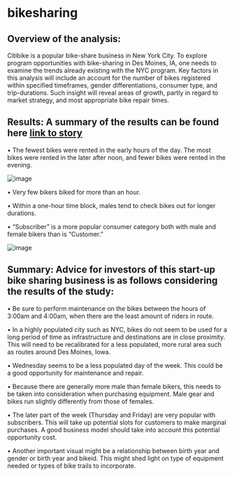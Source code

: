 # bikesharing
## Overview of the analysis: 
Citibike is a popular bike-share business in New York City. To explore program opportunities with bike-sharing in Des Moines, IA, one needs to examine the trends already existing with the NYC program. Key factors in this analysis will include an account for the number of bikes registered within specified timeframes, gender differentiations, consumer type, and trip-durations. Such insight will reveal areas of growth, partly in regard to market strategy, and most appropriate bike repair times. 

## Results: A summary of the results can be found here [link to story](https://public.tableau.com/profile/blake2633#!/?newProfile=&activeTab=0)
•	The fewest bikes were rented in the early hours of the day. The most bikes were rented in the later after noon, and fewer bikes were rented in the evening. 

![image](https://github.com/mcpoley/bikesharing/blob/main/Screen%20Shot%202021-02-14%20at%205.34.17%20PM.png)

•	Very few bikers biked for more than an hour. 

•	Within a one-hour time block, males tend to check bikes out for longer durations. 

•	“Subscriber” is a more popular consumer category both with male and female bikers than is “Customer.”

![image](https://github.com/mcpoley/bikesharing/blob/main/Screen%20Shot%202021-02-14%20at%205.38.00%20PM.png)

## Summary: Advice for investors of this start-up bike sharing business is as follows considering the results of the study:

• Be sure to perform maintenance on the bikes between the hours of 3:00am and 4:00am, when there are the least amount of riders in route.

• In a highly populated city such as NYC, bikes do not seem to be used for a long period of time as infrastructure and destinations are in close proximity. This will need to be  recalibrated for a less populated, more rural area such as routes around Des Moines, Iowa.

• Wednesday seems to be a less populated day of the week. This could be a good opportunity for maintenance and repair.

• Because there are generally more male than female bikers, this needs to be taken into consideration when purchasing equipment. Male gear and bikes run slightly differently from those of females. 

• The later part of the week (Thursday and Friday) are very popular with subscribers. This will take up potential slots for customers to make marginal purchases. A good business model should take into account this potential opportunity cost.

• Another important visual might be a relationship between birth year and gender or birth year and bikeid. This might shed light on type of equipment needed or types of bike trails to incorporate. 


